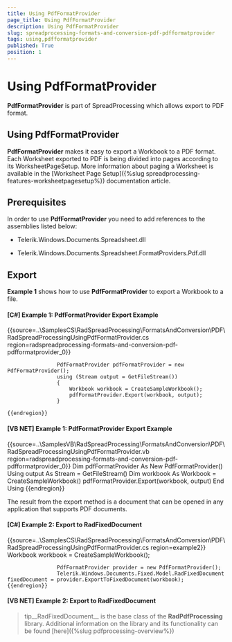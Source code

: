 ```yaml
---
title: Using PdfFormatProvider
page_title: Using PdfFormatProvider
description: Using PdfFormatProvider
slug: spreadprocessing-formats-and-conversion-pdf-pdfformatprovider
tags: using,pdfformatprovider
published: True
position: 1
---
```


# Using PdfFormatProvider



__PdfFormatProvider__ is part of SpreadProcessing which allows export to PDF format.
      

## Using PdfFormatProvider

__PdfFormatProvider__ makes it easy to export a Workbook to a PDF format. Each Worksheet exported to PDF is being divided 
          into pages according to its WorksheetPageSetup. More information about paging a Worksheet is available in the
          [Worksheet Page Setup]({%slug spreadprocessing-features-worksheetpagesetup%}) documentation article.
        

## Prerequisites

In order to use __PdfFormatProvider__ you need to add references to the assemblies listed below:
        

* Telerik.Windows.Documents.Spreadsheet.dll
            

* Telerik.Windows.Documents.Spreadsheet.FormatProviders.Pdf.dll
            

## Export

__Example 1__ shows how to use __PdfFormatProvider__ to export a Workbook to a file.
        

#### __[C#] Example 1: PdfFormatProvider Export Example__

{{source=..\SamplesCS\RadSpreadProcessing\FormatsAndConversion\PDF\RadSpreadProcessingUsingPdfFormatProvider.cs region=radspreadprocessing-formats-and-conversion-pdf-pdfformatprovider_0}}
	                
	                PdfFormatProvider pdfFormatProvider = new PdfFormatProvider();
	                using (Stream output = GetFileStream())
	                {
	                    Workbook workbook = CreateSampleWorkbook();
	                    pdfFormatProvider.Export(workbook, output);
	                }
	            
	{{endregion}}



#### __[VB NET] Example 1: PdfFormatProvider Export Example__

{{source=..\SamplesVB\RadSpreadProcessing\FormatsAndConversion\PDF\RadSpreadProcessingUsingPdfFormatProvider.vb region=radspreadprocessing-formats-and-conversion-pdf-pdfformatprovider_0}}
	            Dim pdfFormatProvider As New PdfFormatProvider()
	            Using output As Stream = GetFileStream()
	                Dim workbook As Workbook = CreateSampleWorkbook()
	                pdfFormatProvider.Export(workbook, output)
	            End Using
	{{endregion}}



The result from the export method is a document that can be opened in any application that supports PDF documents.
        

#### __[C#] Example 2: Export to RadFixedDocument__

{{source=..\SamplesCS\RadSpreadProcessing\FormatsAndConversion\PDF\RadSpreadProcessingUsingPdfFormatProvider.cs region=example2}}
	                Workbook workbook = CreateSampleWorkbook();
	                
	                PdfFormatProvider provider = new PdfFormatProvider();
	                Telerik.Windows.Documents.Fixed.Model.RadFixedDocument fixedDocument = provider.ExportToFixedDocument(workbook);
	{{endregion}}



#### __[VB NET] Example 2: Export to RadFixedDocument__





>tip__RadFixedDocument__ is the base class of the __RadPdfProcessing__ library. Additional information on the library and its functionality can be found [here]({%slug pdfprocessing-overview%})
